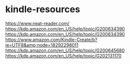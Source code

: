 # kindle-resources
https://www.neat-reader.com/ https://kdp.amazon.com/en_US/help/topic/G200634390 https://kdp.amazon.com/en_US/help/topic/G200634390 https://www.amazon.com/Kindle-Create/b?ie=UTF8&amp;node=18292298011 https://kdp.amazon.com/en_US/help/topic/G200645680 https://kdp.amazon.com/en_US/help/topic/G202131170 
